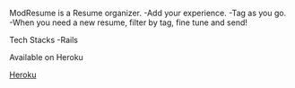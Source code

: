 ModResume is a Resume organizer.
-Add your experience.
-Tag as you go.
-When you need a new resume, filter by tag, fine tune and send!

Tech Stacks
-Rails


Available on Heroku

[Heroku](https://modresume.herokuapp.com/)
